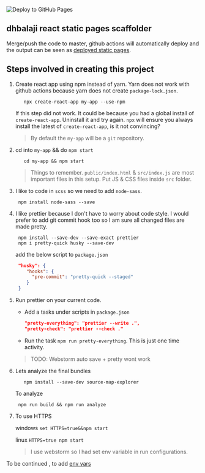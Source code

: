 ![Deploy to GitHub Pages](https://github.com/dhbalaji/reactStaticPageScaffolder/workflows/Deploy%20to%20GitHub%20Pages/badge.svg)

## dhbalaji react static pages scaffolder

Merge/push the code to master, github actions will automatically deploy and the output can be seen as [deployed static pages](https://dhbalaji.github.io/reactStaticPageScaffolder/).

## Steps involved in creating this project

1. Create react app using npm instead of yarn. Yarn does not work with github actions because yarn does not create `package-lock.json`.

    ```shell script
       npx create-react-app my-app --use-npm
    ```

    If this step did not work. It could be because you had a global install of `create-react-app`. Uninstall it and try again. `npx` will ensure you always install the latest of `create-react-app`, is it not convincing?

    > By default the `my-app` will be a `git` repository.

2. cd into `my-app` && do `npm start`

    ```shell script
       cd my-app && npm start
    ```

    > Things to remember. `public/index.html` & `src/index.js` are most important files in this setup. Put JS & CSS files inside `src` folder.

3. I like to code in `scss` so we need to add `node-sass`.

    ```shell script
     npm install node-sass --save
    ```

4. I like prettier because I don't have to worry about code style. I would prefer to add git commit hook too so I am sure all changed files are made pretty.

    ```shell script
     npm install --save-dev --save-exact prettier
     npm i pretty-quick husky --save-dev
    ```

    add the below script to `package.json`

    ```json
     "husky": {
        "hooks": {
          "pre-commit": "pretty-quick --staged"
        }
     }
    ```

5. Run prettier on your current code.

    - Add a tasks under scripts in `package.json`
    
        ```json
        "pretty-everything": "prettier --write .",
        "pretty-check": "prettier --check ."
        ```
    - Run the task `npm run pretty-everything`. This is just one time activity.

    > TODO: Webstorm auto save + pretty wont work
6. Lets analyze the final bundles

    ```shell script
       npm install --save-dev source-map-explorer
    ```

    To analyze
    
    ```shell script
     npm run build && npm run analyze
    ```
7. To use HTTPS

    windows `set HTTPS=true&&npm start`
    
    linux `HTTPS=true npm start`
    
    > I use webstorm so I had set env variable in run configurations.
 

 To be continued , to add [env vars](https://create-react-app.dev/docs/adding-custom-environment-variables)
